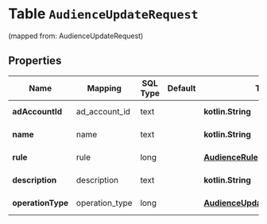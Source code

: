 
# Table `AudienceUpdateRequest`
(mapped from: AudienceUpdateRequest)

## Properties
Name | Mapping | SQL Type | Default | Type | Description | Notes
---- | ------- | -------- | ------- | ---- | ----------- | -----
**adAccountId** | ad_account_id | text |  | **kotlin.String** | Ad account ID. |  [optional]
**name** | name | text |  | **kotlin.String** | Audience name. |  [optional]
**rule** | rule | long |  | [**AudienceRule**](AudienceRule.md) |  |  [optional] [foreignkey]
**description** | description | text |  | **kotlin.String** | Audience description. |  [optional]
**operationType** | operation_type | long |  | [**AudienceUpdateOperationType**](AudienceUpdateOperationType.md) |  |  [optional] [foreignkey]







